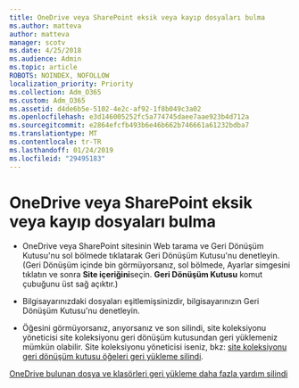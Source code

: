 ```yaml
---
title: OneDrive veya SharePoint eksik veya kayıp dosyaları bulma
ms.author: matteva
author: matteva
manager: scotv
ms.date: 4/25/2018
ms.audience: Admin
ms.topic: article
ROBOTS: NOINDEX, NOFOLLOW
localization_priority: Priority
ms.collection: Adm_O365
ms.custom: Adm_O365
ms.assetid: d4de6b5e-5102-4e2c-af92-1f8b049c3a02
ms.openlocfilehash: e3d146005252fc5a774745daee7aae923b4d712a
ms.sourcegitcommit: e2864efcfb493b6e46b662b746661a61232bdba7
ms.translationtype: MT
ms.contentlocale: tr-TR
ms.lasthandoff: 01/24/2019
ms.locfileid: "29495183"
---
```

# <a name="find-lost-or-missing-files-in-onedrive-or-sharepoint"></a>OneDrive veya SharePoint eksik veya kayıp dosyaları bulma

- OneDrive veya SharePoint sitesinin Web tarama ve Geri Dönüşüm Kutusu'nu sol bölmede tıklatarak Geri Dönüşüm Kutusu'nu denetleyin. (Geri Dönüşüm içinde bin görmüyorsanız, sol bölmede, Ayarlar simgesini tıklatın ve sonra **Site içeriğini**seçin. **Geri Dönüşüm Kutusu** komut çubuğunu üst sağ açıktır.) 
    
- Bilgisayarınızdaki dosyaları eşitlemişsinizdir, bilgisayarınızın Geri Dönüşüm Kutusu'nu denetleyin. 
    
- Öğesini görmüyorsanız, arıyorsanız ve son silindi, site koleksiyonu yöneticisi site koleksiyonu geri dönüşüm kutusundan geri yüklemeniz mümkün olabilir. Site koleksiyonu yöneticisi iseniz, bkz: [site koleksiyonu geri dönüşüm kutusu öğeleri geri yükleme silindi](https://go.microsoft.com/fwlink/?linkid=866439).
    
[OneDrive bulunan dosya ve klasörleri geri yükleme daha fazla yardım silindi](https://go.microsoft.com/fwlink/?linkid=872872)
  


